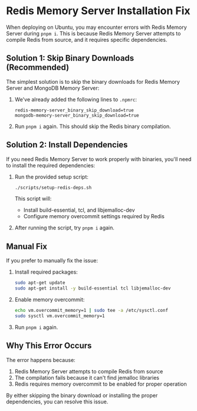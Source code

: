 # Redis Memory Server Installation Fix

When deploying on Ubuntu, you may encounter errors with Redis Memory Server during `pnpm i`. This is because Redis Memory Server attempts to compile Redis from source, and it requires specific dependencies.

## Solution 1: Skip Binary Downloads (Recommended)

The simplest solution is to skip the binary downloads for Redis Memory Server and MongoDB Memory Server:

1. We've already added the following lines to `.npmrc`:
   ```
   redis-memory-server_binary_skip_download=true
   mongodb-memory-server_binary_skip_download=true
   ```

2. Run `pnpm i` again. This should skip the Redis binary compilation.

## Solution 2: Install Dependencies

If you need Redis Memory Server to work properly with binaries, you'll need to install the required dependencies:

1. Run the provided setup script:
   ```bash
   ./scripts/setup-redis-deps.sh
   ```

   This script will:
   - Install build-essential, tcl, and libjemalloc-dev
   - Configure memory overcommit settings required by Redis

2. After running the script, try `pnpm i` again.

## Manual Fix

If you prefer to manually fix the issue:

1. Install required packages:
   ```bash
   sudo apt-get update
   sudo apt-get install -y build-essential tcl libjemalloc-dev
   ```

2. Enable memory overcommit:
   ```bash
   echo vm.overcommit_memory=1 | sudo tee -a /etc/sysctl.conf
   sudo sysctl vm.overcommit_memory=1
   ```

3. Run `pnpm i` again.

## Why This Error Occurs

The error happens because:
1. Redis Memory Server attempts to compile Redis from source
2. The compilation fails because it can't find jemalloc libraries
3. Redis requires memory overcommit to be enabled for proper operation

By either skipping the binary download or installing the proper dependencies, you can resolve this issue. 